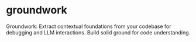 # groundwork
Groundwork: Extract contextual foundations from your codebase for debugging and LLM interactions. Build solid ground for code understanding.
